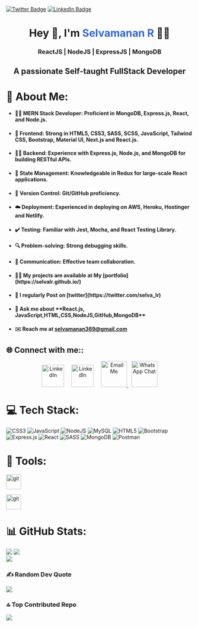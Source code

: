 [![Twitter Badge](https://img.shields.io/badge/Twitter-Profile-informational?style=flat&logo=twitter&logoColor=white&color=1CA2F1)](https://twitter.com/selva_lr)
[![LinkedIn Badge](https://img.shields.io/badge/LinkedIn-Profile-informational?style=flat&logo=linkedin&logoColor=white&color=0D76A8)](https://www.linkedin.com/in/selvamanan-r-72b187213/)

<h1 align="center">Hey 👋, I'm <span style="color: rgb(51,102,204)">
Selvamanan R
</span>
 👨‍💻</h1>
 
 ### <p align="center">ReactJS |  NodeJS | ExpressJS | MongoDB</p>
<h2 align="center">A passionate Self-taught FullStack Developer</h2>

# 💫 About Me:

- <h4>👨‍💻 MERN Stack Developer: Proficient in <b>MongoDB, Express.js, React, and Node.js</b>.</h4>

- <h4>🎨 Frontend: Strong in HTML5, CSS3, SASS, SCSS, JavaScript, Tailwind CSS, Bootstrap, Material UI, Next.js and React.js.</h4>

- <h4>🧠🚀 Backend: Experience with Express.js, Node.js, and MongoDB for building RESTful APIs.</h4>

- <h4>🔄 State Management: Knowledgeable in Redux for large-scale React applications.</h4>

- <h4>📝 Version Control: Git/GitHub proficiency.</h4>

- <h4>☁️ Deployment: Experienced in deploying on AWS, Heroku, Hostinger and Netlify.</h4>

- <h4>✔️ Testing: Familiar with Jest, Mocha, and React Testing Library.</h4>

- <h4>🔍 Problem-solving: Strong debugging skills.</h4>

- <h4>💬 Communication: Effective team collaboration.</h4>

- <h4>👨‍💻 My projects are available at My [portfolio](https://selvalr.github.io/)</h4>

- <h4>📝 I regularly Post on [twitter](https://twitter.com/selva_lr)</h4>

- <h4>💬 Ask me about **React.js, JavaScript,HTML,CSS,NodeJS,GitHub,MongoDB**</h4>

- #### ✉️ Reach me at [selvamanan369@gmail.com](mailto:selvamanan369@gmail.com)

## 🌐 Connect with me::

<p align="center">
<a href="https://twitter.com/selva_lr"><img src="https://cdn1.iconfinder.com/data/icons/logotypes/32/circle-twitter-256.png" width="60" height="60" alt="LinkedIn"></a>
  &nbsp; &nbsp;
  <a href="https://www.linkedin.com/in/selvamanan-r-72b187213/"><img src="https://cdn1.iconfinder.com/data/icons/logotypes/32/circle-linkedin-256.png" width="60" height="60" alt="LinkedIn"></a>
  &nbsp; &nbsp;
  <a href="mailto:selvamanan369@gmail.com" target="_blank">
    <img src="https://cdn-icons-png.flaticon.com/512/732/732200.png" width="70" height="70" alt="Email Me" />
  </a>
  &nbsp; 
  <a href="https://wa.me/919585988369" target="_blank">
  <img src="https://upload.wikimedia.org/wikipedia/commons/5/5e/WhatsApp_icon.png" width="70" height="70" alt="WhatsApp Chat" />
</a>
  
    
</p>

# 💻 Tech Stack:

![CSS3](https://img.shields.io/badge/css3-%231572B6.svg?style=for-the-badge&logo=css3&logoColor=white) ![JavaScript](https://img.shields.io/badge/javascript-%23323330.svg?style=for-the-badge&logo=javascript&logoColor=%23F7DF1E) ![NodeJS](https://img.shields.io/badge/node.js-6DA55F?style=for-the-badge&logo=node.js&logoColor=white) ![MySQL](https://img.shields.io/badge/mysql-%2300f.svg?style=for-the-badge&logo=mysql&logoColor=white) ![HTML5](https://img.shields.io/badge/html5-%23E34F26.svg?style=for-the-badge&logo=html5&logoColor=white) ![Bootstrap](https://img.shields.io/badge/bootstrap-%23563D7C.svg?style=for-the-badge&logo=bootstrap&logoColor=white) ![Express.js](https://img.shields.io/badge/express.js-%23404d59.svg?style=for-the-badge&logo=express&logoColor=%2361DAFB) ![React](https://img.shields.io/badge/react-%2320232a.svg?style=for-the-badge&logo=react&logoColor=%2361DAFB) ![SASS](https://img.shields.io/badge/SASS-hotpink.svg?style=for-the-badge&logo=SASS&logoColor=white) ![MongoDB](https://img.shields.io/badge/MongoDB-%234ea94b.svg?style=for-the-badge&logo=mongodb&logoColor=white) ![Postman](https://img.shields.io/badge/Postman-FF6C37?style=for-the-badge&logo=postman&logoColor=white)

# 🔑 Tools:

<p align="left">  <a href="https://git-scm.com/" target="_blank" rel="noreferrer"> <img src="https://www.vectorlogo.zone/logos/git-scm/git-scm-icon.svg" alt="git" width="40" height="40"/> </a>

<a href="https://code.visualstudio.com/" target="_blank" rel="noreferrer"> <img src="https://www.vectorlogo.zone/logos/visualstudio_code/visualstudio_code-icon.svg" alt="git" width="40" height="40"/> </a>

</p>

# 📊 GitHub Stats:

![](https://github-readme-stats.vercel.app/api/top-langs/?username=selvalr&theme=radical&hide_border=false&include_all_commits=true&count_private=false&layout=compact)
![](https://github-readme-stats.vercel.app/api?username=selvalr&theme=radical&hide_border=false&include_all_commits=true&count_private=false)<br/>
![](https://github-readme-streak-stats.herokuapp.com/?user=selvalr&theme=radical&hide_border=false)<br/>

### ✍️ Random Dev Quote

![](https://quotes-github-readme.vercel.app/api?type=horizontal&theme=radical)

### 🔝 Top Contributed Repo

![](https://github-contributor-stats.vercel.app/api?username=selvalr&limit=5&theme=dracula&combine_all_yearly_contributions=true)
